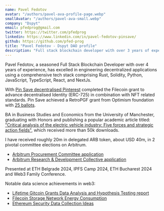 ```yaml
---
name: Pavel Fedotov
avatar: "/authors/pavel-ava-profile-page.webp"
smallAvatar: "/authors/pavel-ava-small.webp"
company: "Dspyt"
email: pfedprog@gmail.com
twitter: https://twitter.com/pfedprog
linkedin: https://www.linkedin.com/in/pavel-fedotov-pinsave/
github: https://github.com/pfed-prog
title: "Pavel Fedotov - Dspyt DAO profile"
description: "Full stack blockchain developer with over 3 years of experience in Rust, Solidity, Python, JavaScript, React and NextJs."
---
```


Pavel Fedotov, a seasoned Full Stack Blockchain Developer with over 4 years of experience, has excelled in engineering decentralized applications using a comprehensive tech stack comprising Rust, Solidity, Python, JavaScript, TypeScript, React, and NextJs.

With [Pin Save decentralised Pinterest](https://pinsave.app/) completed the Filecoin grant to advance decentralised Identity (ERC-725) in combination with NFT related standards. Pin Save achieved a RetroPGF grant from Optimism foundation with [25 ballots](https://vote.optimism.io/retropgf/3/application/0xc613e2a991ce0dbcf8fae1d6128e67543da9710e14831112fba654cc8fe8c389).

BA in Business Studies and Economics from the University of Manchester, graduating with Honors and publishing a popular academic article titled: ["Critical analysis of the electric vehicle industry: Five forces and strategic action fields"](https://doi.org/10.31273/eirj.v10i1.362), which received more than 50k downloads.

I have received roughly 20m in delegated ARB token, about USD 40m, in 2 pivotal committee elections on Arbitrum.

- [Arbitrum Procurement Committee application](https://forum.arbitrum.foundation/t/procurement-committee-application-elections-on-snapshot/20536/3)
- [Arbitrum Research & Development Collective application](https://forum.arbitrum.foundation/t/arbitrum-research-development-collective-elections-applications/20805/3)

Presented at ETH Belgrade 2024, IPFS Camp 2024, ETH Bucharest 2024 and Web3 Family Conference.

Notable data science achievements in web3:

- [Lifetime Gitcoin Grants Data Analysis and Hypothesis Testing report](https://gov.gitcoin.co/t/lifetime-gitcoin-grants-data-analysis-and-hypothesis-testing/9595)
- [Filecoin Storage Network Energy Consumption](https://dspyt.com/Filecoin_analysis)
- [Ethereum Security Data Collection Ideas](https://dspyt.com/data_collection_ideas)
